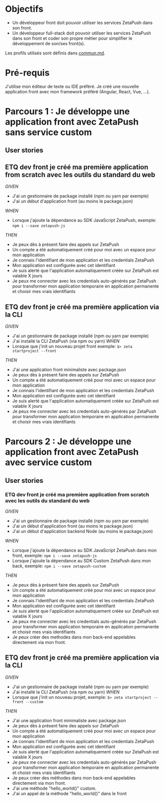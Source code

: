 # Objectifs

- Un développeur front doit pouvoir utiliser les services ZetaPush dans son front.
- Un développeur full-stack doit pouvoir utiliser les services ZetaPush dans son front et coder son propre métier pour simplifier le développement de son/ses front(s).

Les profils utilisés sont définis dans [commun.md](./commun.md).

# Pré-requis

J'utilise mon éditeur de texte ou IDE préféré.
Je créé une nouvelle application front avec mon framework préféré (Angular, React, Vue, ...).


# <a name="parcours-1"></a> Parcours 1 : Je développe une application front avec ZetaPush sans service custom


## User stories

## ETQ dev front je créé ma première application from scratch avec les outils du standard du web


*GIVEN*
  - J'ai un gestionnaire de package installé (npm ou yarn par exemple)
  - J'ai un début d'application front (au moins le package.json)
  
*WHEN*
  - Lorsque j'ajoute la dépendance au SDK JavaScript ZetaPush, exemple:
  ```npm i --save zetapush-js```

*THEN*
  - Je peux dès à présent faire des appels sur ZetaPush
  - Un compte a été automatiquement créé pour moi avec un espace pour mon application
  - Je connais l'identifiant de mon application et les credentials ZetaPush
  - Mon application est configurée avec cet identifiant
  - Je suis alerté que l'application automatiquement créée sur ZetaPush est valable X jours
  - Je peux me connecter avec les credentials auto-générés par ZetaPush pour transformer mon application temporaire en application permanente et choisir mes vrais identifiants

## ETQ dev front je créé ma première application via la CLI

*GIVEN*
  - J'ai un gestionnaire de package installé (npm ou yarn par exemple)
  - J'ai installé la CLI ZetaPush (via npm ou yarn)
*WHEN*
  - Lorsque que j'init un nouveau projet front exemple:
  ```$> zeta startproject --front ```

*THEN*
  - J'ai une application front minimaliste avec package.json
  - Je peux dès à présent faire des appels sur ZetaPush
  - Un compte a été automatiquement créé pour moi avec un espace pour mon application
  - Je connais l'identifiant de mon application et les credentials ZetaPush
  - Mon application est configurée avec cet identifiant
  - Je suis alerté que l'application automatiquement créée sur ZetaPush est valable X jours
  - Je peux me connecter avec les credentials auto-générés par ZetaPush pour transformer mon application temporaire en application permanente et choisir mes vrais identifiants


# <a name="parcours-2"></a> Parcours 2 : Je développe une application front avec ZetaPush avec service custom

## User stories

### ETQ dev front je créé ma première application from scratch avec les outils du standard du web

*GIVEN*
  - J'ai un gestionnaire de package installé (npm ou yarn par exemple)
  - J'ai un début d'application front (au moins le package.json)
  - J'ai un début d'application backend Node (au moins le package.json)
  
*WHEN*
  - Lorsque j'ajoute la dépendance au SDK JavaScript ZetaPush dans mon front, exemple:
  ```npm i --save zetapush-js```
  - Lorsque j'ajoute la dépendance au SDK Custom ZetaPush dans mon back, exemple:
  ```npm i --save zetapush-custom```

*THEN*
  - Je peux dès à présent faire des appels sur ZetaPush
  - Un compte a été automatiquement créé pour moi avec un espace pour mon application
  - Je connais l'identifiant de mon application et les credentials ZetaPush
  - Mon application est configurée avec cet identifiant
  - Je suis alerté que l'application automatiquement créée sur ZetaPush est valable X jours
  - Je peux me connecter avec les credentials auto-générés par ZetaPush pour transformer mon application temporaire en application permanente et choisir mes vrais identifiants
  - Je peux créer des methodes dans mon back-end appelables directement via mon front.

## ETQ dev front je créé ma première application via la CLI

*GIVEN*
  - J'ai un gestionnaire de package installé (npm ou yarn par exemple)
  - J'ai installé la CLI ZetaPush (via npm ou yarn)
*WHEN*
  - Lorsque que j'init un nouveau projet, exemple:
  ```$> zeta startproject --front --custom ```

*THEN*
  - J'ai une application front minimaliste avec package.json
  - Je peux dès à présent faire des appels sur ZetaPush
  - Un compte a été automatiquement créé pour moi avec un espace pour mon application
  - Je connais l'identifiant de mon application et les credentials ZetaPush
  - Mon application est configurée avec cet identifiant
  - Je suis alerté que l'application automatiquement créée sur ZetaPush est valable X jours
  - Je peux me connecter avec les credentials auto-générés par ZetaPush pour transformer mon application temporaire en application permanente et choisir mes vrais identifiants
  - Je peux créer des méthodes dans mon back-end appelables directement via mon front.
  - J'ai une méthode "hello_world()" custom.
  - J'ai un appel de la méthode "hello_world()" dans le front

<!-- # Démarrage 


## Parcours 2

## Partir de zéro


## A partir d'une app front existante


# Tutos ?

# Getting started ? -->